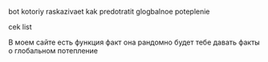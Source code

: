 bot kotoriy raskazivaet kak predotratit glogbalnoe poteplenie



cek list


В моем сайте есть функция факт она рандомно будет тебе давать факты о глобальном потепление
